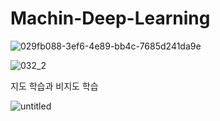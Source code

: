 # Machin-Deep-Learning
![029fb088-3ef6-4e89-bb4c-7685d241da9e](https://user-images.githubusercontent.com/110071838/198441163-e2683330-8049-4755-9769-9e8e63c7c29f.jpg)



![032_2](https://user-images.githubusercontent.com/110071838/198439769-0eb76345-304d-49f7-9ef5-cf672a228db4.jpg)



지도 학습과 비지도 학습


![untitled](https://user-images.githubusercontent.com/110071838/198443765-314b5e8d-6f84-407b-8188-13053c5bb470.png)
